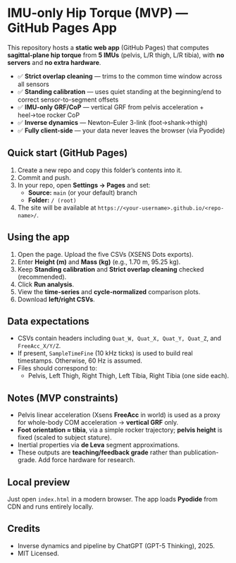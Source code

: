 # IMU-only Hip Torque (MVP) — GitHub Pages App

This repository hosts a **static web app** (GitHub Pages) that computes **sagittal-plane hip torque** from **5 IMUs** (pelvis, L/R thigh, L/R tibia), with **no servers** and **no extra hardware**.

- ✅ **Strict overlap cleaning** — trims to the common time window across all sensors
- ✅ **Standing calibration** — uses quiet standing at the beginning/end to correct sensor-to-segment offsets
- ✅ **IMU-only GRF/CoP** — vertical GRF from pelvis acceleration + heel→toe rocker CoP
- ✅ **Inverse dynamics** — Newton–Euler 3-link (foot→shank→thigh)
- ✅ **Fully client-side** — your data never leaves the browser (via Pyodide)

## Quick start (GitHub Pages)

1. Create a new repo and copy this folder’s contents into it.
2. Commit and push.
3. In your repo, open **Settings → Pages** and set:
   - **Source:** `main` (or your default) branch
   - **Folder:** `/ (root)`
4. The site will be available at `https://<your-username>.github.io/<repo-name>/`.

## Using the app

1. Open the page. Upload the five CSVs (XSENS Dots exports).
2. Enter **Height (m)** and **Mass (kg)** (e.g., 1.70 m, 95.25 kg).
3. Keep **Standing calibration** and **Strict overlap cleaning** checked (recommended).
4. Click **Run analysis**.
5. View the **time-series** and **cycle-normalized** comparison plots.
6. Download **left/right CSVs**.

## Data expectations

- CSVs contain headers including `Quat_W, Quat_X, Quat_Y, Quat_Z`, and `FreeAcc_X/Y/Z`.  
- If present, `SampleTimeFine` (10 kHz ticks) is used to build real timestamps. Otherwise, 60 Hz is assumed.
- Files should correspond to:
  - Pelvis, Left Thigh, Right Thigh, Left Tibia, Right Tibia (one side each).

## Notes (MVP constraints)

- Pelvis linear acceleration (Xsens **FreeAcc** in world) is used as a proxy for whole-body COM acceleration → **vertical GRF** only.
- **Foot orientation ≈ tibia**, via a simple rocker trajectory; **pelvis height** is fixed (scaled to subject stature).
- Inertial properties via **de Leva** segment approximations.
- These outputs are **teaching/feedback grade** rather than publication-grade. Add force hardware for research.

## Local preview

Just open `index.html` in a modern browser. The app loads **Pyodide** from CDN and runs entirely locally.

## Credits

- Inverse dynamics and pipeline by ChatGPT (GPT-5 Thinking), 2025.
- MIT Licensed.
